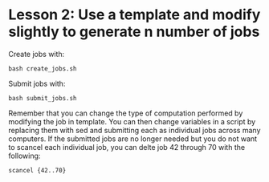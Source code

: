 # Lesson 2: Use a template and modify slightly to generate n number of jobs

Create jobs with:

```
bash create_jobs.sh
```

Submit jobs with:

```
bash submit_jobs.sh
```

Remember that you can change the type of computation performed by modifying the job in template. You can then change variables in a script by replacing them with sed and submitting each as individual jobs across many computers. If the submitted jobs are no longer needed but you do not want to scancel each individual job, you can delte job 42 through 70 with the following:

```
scancel {42..70}
```
